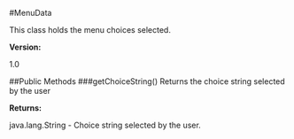 #MenuData 

This class holds the menu choices selected.


**Version:**

1.0

##Public Methods
###getChoiceString()
Returns the choice string selected by the user

**Returns:**

java.lang.String - Choice string selected by the user.